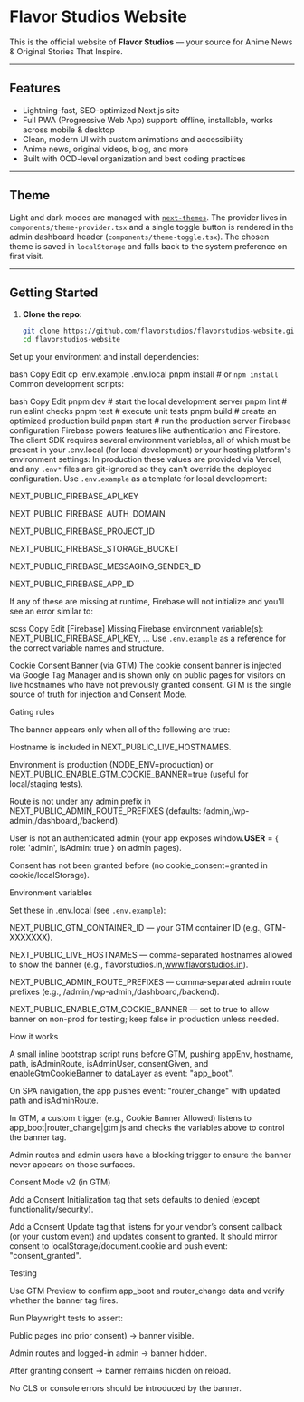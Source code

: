 # Flavor Studios Website

This is the official website of **Flavor Studios** — your source for Anime News & Original Stories That Inspire.

---

## Features

- Lightning-fast, SEO-optimized Next.js site
- Full PWA (Progressive Web App) support: offline, installable, works across mobile & desktop
- Clean, modern UI with custom animations and accessibility
- Anime news, original videos, blog, and more
- Built with OCD-level organization and best coding practices

---
## Theme

Light and dark modes are managed with [`next-themes`](https://github.com/pacocoursey/next-themes).
The provider lives in `components/theme-provider.tsx` and a single toggle button
is rendered in the admin dashboard header (`components/theme-toggle.tsx`).
The chosen theme is saved in `localStorage` and falls back to the system
preference on first visit.

---

## Getting Started

1. **Clone the repo:**
   ```bash
   git clone https://github.com/flavorstudios/flavorstudios-website.git
   cd flavorstudios-website
Set up your environment and install dependencies:

bash
Copy
Edit
cp .env.example .env.local
pnpm install  # or `npm install`
Common development scripts:

bash
Copy
Edit
pnpm dev    # start the local development server
pnpm lint   # run eslint checks
pnpm test   # execute unit tests
pnpm build  # create an optimized production build
pnpm start  # run the production server
Firebase configuration
Firebase powers features like authentication and Firestore. The client SDK
requires several environment variables, all of which must be present in your
.env.local (for local development) or your hosting platform's environment
settings:
In production these values are provided via Vercel, and any `.env*`
files are git-ignored so they can't override the deployed configuration. Use
`.env.example` as a template for local development:

NEXT_PUBLIC_FIREBASE_API_KEY

NEXT_PUBLIC_FIREBASE_AUTH_DOMAIN

NEXT_PUBLIC_FIREBASE_PROJECT_ID

NEXT_PUBLIC_FIREBASE_STORAGE_BUCKET

NEXT_PUBLIC_FIREBASE_MESSAGING_SENDER_ID

NEXT_PUBLIC_FIREBASE_APP_ID

If any of these are missing at runtime, Firebase will not initialize and you'll
see an error similar to:

scss
Copy
Edit
[Firebase] Missing Firebase environment variable(s): NEXT_PUBLIC_FIREBASE_API_KEY, ...
Use `.env.example` as a reference for the correct variable names and structure.

Cookie Consent Banner (via GTM)
The cookie consent banner is injected via Google Tag Manager and is shown only on public pages for visitors on live hostnames who have not previously granted consent. GTM is the single source of truth for injection and Consent Mode.

Gating rules

The banner appears only when all of the following are true:

Hostname is included in NEXT_PUBLIC_LIVE_HOSTNAMES.

Environment is production (NODE_ENV=production) or NEXT_PUBLIC_ENABLE_GTM_COOKIE_BANNER=true (useful for local/staging tests).

Route is not under any admin prefix in NEXT_PUBLIC_ADMIN_ROUTE_PREFIXES (defaults: /admin,/wp-admin,/dashboard,/backend).

User is not an authenticated admin (your app exposes window.__USER__ = { role: 'admin', isAdmin: true } on admin pages).

Consent has not been granted before (no cookie_consent=granted in cookie/localStorage).

Environment variables

Set these in .env.local (see `.env.example`):

NEXT_PUBLIC_GTM_CONTAINER_ID — your GTM container ID (e.g., GTM-XXXXXXX).

NEXT_PUBLIC_LIVE_HOSTNAMES — comma-separated hostnames allowed to show the banner (e.g., flavorstudios.in,www.flavorstudios.in).

NEXT_PUBLIC_ADMIN_ROUTE_PREFIXES — comma-separated admin route prefixes (e.g., /admin,/wp-admin,/dashboard,/backend).

NEXT_PUBLIC_ENABLE_GTM_COOKIE_BANNER — set to true to allow banner on non-prod for testing; keep false in production unless needed.

How it works

A small inline bootstrap script runs before GTM, pushing appEnv, hostname, path, isAdminRoute, isAdminUser, consentGiven, and enableGtmCookieBanner to dataLayer as event: "app_boot".

On SPA navigation, the app pushes event: "router_change" with updated path and isAdminRoute.

In GTM, a custom trigger (e.g., Cookie Banner Allowed) listens to app_boot|router_change|gtm.js and checks the variables above to control the banner tag.

Admin routes and admin users have a blocking trigger to ensure the banner never appears on those surfaces.

Consent Mode v2 (in GTM)

Add a Consent Initialization tag that sets defaults to denied (except functionality/security).

Add a Consent Update tag that listens for your vendor’s consent callback (or your custom event) and updates consent to granted. It should mirror consent to localStorage/document.cookie and push event: "consent_granted".

Testing

Use GTM Preview to confirm app_boot and router_change data and verify whether the banner tag fires.

Run Playwright tests to assert:

Public pages (no prior consent) → banner visible.

Admin routes and logged-in admin → banner hidden.

After granting consent → banner remains hidden on reload.

No CLS or console errors should be introduced by the banner.
